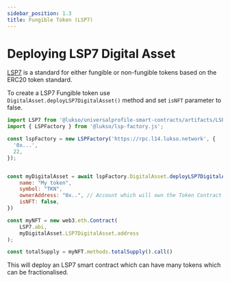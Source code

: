 ```yaml
---
sidebar_position: 1.3
title: Fungible Token (LSP7)
---
```


# Deploying LSP7 Digital Asset

[LSP7](https://github.com/lukso-network/LIPs/blob/main/LSPs/LSP-7-DigitalAsset.md) is a standard for either fungible or non-fungible tokens based on the ERC20 token standard.

To create a LSP7 Fungible token use `DigitalAsset.deployLSP7DigitalAsset()` method and set `isNFT` parameter to false.

```javascript
import LSP7 from '@lukso/universalprofile-smart-contracts/artifacts/LSP7DigitalAsset.json';
import { LSPFactory } from '@lukso/lsp-factory.js';

const lspFactory = new LSPFactory('https://rpc.l14.lukso.network', {
  '0x...',
  22,
});


const myDigitalAsset = await lspFactory.DigitalAsset.deployLSP7DigitalAsset({
    name: "My token",
    symbol: "TKN",
    ownerAddress: "0x..", // Account which will own the Token Contract
    isNFT: false,
})

const myNFT = new web3.eth.Contract(
    LSP7.abi,
    myDigitalAsset.LSP7DigitalAsset.address
);

const totalSupply = myNFT.methods.totalSupply().call()
```

This will deploy an LSP7 smart contract which can have many tokens which can be fractionalised.
